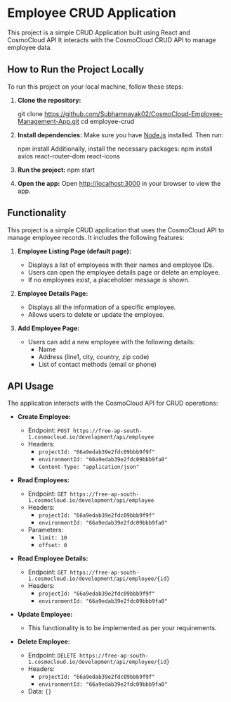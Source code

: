 # Employee CRUD Application

This project is a simple CRUD Application built using React and CosmoCloud API It interacts with the CosmoCloud CRUD API to manage employee data.

## How to Run the Project Locally

To run this project on your local machine, follow these steps:

1. **Clone the repository:**

    git clone  https://github.com/Subhamnayak02/CosmoCloud-Employee-Management-App.git
    cd employee-crud
   

2. **Install dependencies:**
    Make sure you have [Node.js](https://nodejs.org/) installed. Then run:

    npm install
    Additionally, install the necessary packages:
    npm install axios react-router-dom react-icons


3. **Run the project:**
    npm start


4. **Open the app:**
    Open [http://localhost:3000](http://localhost:3000) in your browser to view the app.

## Functionality

This project is a simple CRUD application that uses the CosmoCloud API to manage employee records. It includes the following features:

1. **Employee Listing Page (default page):**
    - Displays a list of employees with their names and employee IDs.
    - Users can open the employee details page or delete an employee.
    - If no employees exist, a placeholder message is shown.

2. **Employee Details Page:**
    - Displays all the information of a specific employee.
    - Allows users to delete or update the employee.

3. **Add Employee Page:**
    - Users can add a new employee with the following details:
        - Name
        - Address (line1, city, country, zip code)
        - List of contact methods (email or phone)

## API Usage

The application interacts with the CosmoCloud API for CRUD operations:

- **Create Employee:**
    - Endpoint: `POST https://free-ap-south-1.cosmocloud.io/development/api/employee`
    - Headers:
        - `projectId: "66a9edab39e2fdc09bbb9f9f"`
        - `environmentId: "66a9edab39e2fdc09bbb9fa0"`
        - `Content-Type: "application/json"`

- **Read Employees:**
    - Endpoint: `GET https://free-ap-south-1.cosmocloud.io/development/api/employee`
    - Headers:
        - `projectId: "66a9edab39e2fdc09bbb9f9f"`
        - `environmentId: "66a9edab39e2fdc09bbb9fa0"`
    - Parameters: 
        - `limit: 10`
        - `offset: 0`

- **Read Employee Details:**
    - Endpoint: `GET https://free-ap-south-1.cosmocloud.io/development/api/employee/{id}`
    - Headers:
        - `projectId: "66a9edab39e2fdc09bbb9f9f"`
        - `environmentId: "66a9edab39e2fdc09bbb9fa0"`

- **Update Employee:**
    - This functionality is to be implemented as per your requirements.

- **Delete Employee:**
    - Endpoint: `DELETE https://free-ap-south-1.cosmocloud.io/development/api/employee/{id}`
    - Headers:
        - `projectId: "66a9edab39e2fdc09bbb9f9f"`
        - `environmentId: "66a9edab39e2fdc09bbb9fa0"`
    - Data: `{}`


